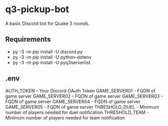 # q3-pickup-bot
A basic Discord bot for Quake 3 rounds.

## Requirements
* py -3 -m pip install -U discord.py
* py -3 -m pip install -U python-dotenv
* py -3 -m pip install -U pyq3serverlist

## .env
AUTH_TOKEN     - Your Discord OAuth Token
GAME_SERVER01  - FQDN of game server 
GAME_SERVER02  - FQDN of game server
GAME_SERVER03  - FQDN of game server
GAME_SERVER04  - FQDN of game server
GAME_SERVER05  - FQDN of game server
THRESHOLD_DUEL - Minimum number of players needed for duel notification
THRESHOLD_TEAM - Minimum number of players needed for team notification
